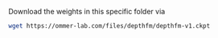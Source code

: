 Download the weights in this specific folder via

```bash
wget https://ommer-lab.com/files/depthfm/depthfm-v1.ckpt
```